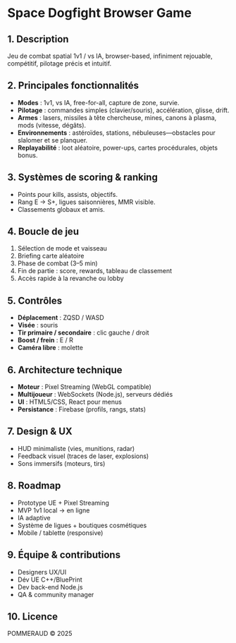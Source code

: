 # Space Dogfight Browser Game

## 1. Description
Jeu de combat spatial 1v1 / vs IA, browser-based, infiniment rejouable, compétitif, pilotage précis et intuitif.

## 2. Principales fonctionnalités
- **Modes** : 1v1, vs IA, free-for-all, capture de zone, survie.  
- **Pilotage** : commandes simples (clavier/souris), accélération, glisse, drift.  
- **Armes** : lasers, missiles à tête chercheuse, mines, canons à plasma, mods (vitesse, dégâts).  
- **Environnements** : astéroïdes, stations, nébuleuses—obstacles pour slalomer et se planquer.  
- **Replayabilité** : loot aléatoire, power-ups, cartes procédurales, objets bonus.

## 3. Systèmes de scoring & ranking
- Points pour kills, assists, objectifs.  
- Rang E → S+, ligues saisonnières, MMR visible.  
- Classements globaux et amis.

## 4. Boucle de jeu
1. Sélection de mode et vaisseau  
2. Briefing carte aléatoire  
3. Phase de combat (3–5 min)  
4. Fin de partie : score, rewards, tableau de classement  
5. Accès rapide à la revanche ou lobby

## 5. Contrôles
- **Déplacement** : ZQSD / WASD  
- **Visée** : souris  
- **Tir primaire / secondaire** : clic gauche / droit  
- **Boost / frein** : E / R  
- **Caméra libre** : molette

## 6. Architecture technique
- **Moteur** :  Pixel Streaming (WebGL compatible)  
- **Multijoueur** : WebSockets (Node.js), serveurs dédiés  
- **UI** : HTML5/CSS, React pour menus  
- **Persistance** : Firebase (profils, rangs, stats)

## 7. Design & UX
- HUD minimaliste (vies, munitions, radar)  
- Feedback visuel (traces de laser, explosions)  
- Sons immersifs (moteurs, tirs)

## 8. Roadmap
- Prototype UE + Pixel Streaming  
- MVP 1v1 local → en ligne  
- IA adaptive  
- Système de ligues + boutiques cosmétiques  
- Mobile / tablette (responsive)

## 9. Équipe & contributions
- Designers UX/UI  
- Dév UE C++/BluePrint  
- Dev back-end Node.js  
- QA & community manager

## 10. Licence
POMMERAUD © 2025
